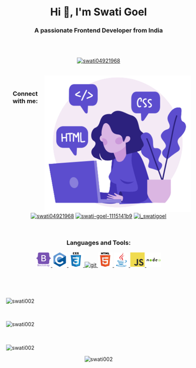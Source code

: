 <h1 align="center">Hi 👋, I'm Swati Goel</h1>
<h3 align="center">A passionate Frontend Developer from India</h3>

<!-- <p align="center"> <a href="https://github.com/ryo-ma/github-profile-trophy"><img src="https://github-profile-trophy.vercel.app/?username=swati002" alt="swati002" /></a> </p> -->
<br>
<br>
<p align="center"> <a href="https://twitter.com/swati04921968" target="blank"><img src="https://img.shields.io/twitter/follow/swati04921968?logo=twitter&style=for-the-badge" alt="swati04921968" /></a> </p>

<br>

<img align="right" alt="Coding" width="400" src="https://github.com/Swati002/Swati002/blob/main/image.png"> 
<br>
<!-- - 📫 How to reach me **swatigoel37@gmail.com** -->

<h3 align="center">Connect with me:</h3>
<p align="center">
<a href="https://twitter.com/swati04921968" target="blank"><img align="center" src="https://raw.githubusercontent.com/rahuldkjain/github-profile-readme-generator/master/src/images/icons/Social/twitter.svg" alt="swati04921968" height="30" width="40" /></a>
<a href="https://linkedin.com/in/swati-goel-1115141b9" target="blank"><img align="center" src="https://raw.githubusercontent.com/rahuldkjain/github-profile-readme-generator/master/src/images/icons/Social/linked-in-alt.svg" alt="swati-goel-1115141b9" height="30" width="40" /></a>
<a href="https://instagram.com/i_swatigoel" target="blank"><img align="center" src="https://raw.githubusercontent.com/rahuldkjain/github-profile-readme-generator/master/src/images/icons/Social/instagram.svg" alt="i_swatigoel" height="30" width="40" /></a>
<!-- <a href="https://discord.gg/Swati Goel#0695" target="blank"><img align="center" src="https://raw.githubusercontent.com/rahuldkjain/github-profile-readme-generator/master/src/images/icons/Social/discord.svg" alt="Swati Goel#0695" height="30" width="40" /></a> -->
</p>

<br>


<h3 align="center">Languages and Tools:</h3>
<p align="center"> <a href="https://getbootstrap.com" target="_blank" rel="noreferrer"> <img src="https://raw.githubusercontent.com/devicons/devicon/master/icons/bootstrap/bootstrap-plain-wordmark.svg" alt="bootstrap" width="40" height="40"/> </a> <a href="https://www.cprogramming.com/" target="_blank" rel="noreferrer"> <img src="https://raw.githubusercontent.com/devicons/devicon/master/icons/c/c-original.svg" alt="c" width="40" height="40"/> </a> <a href="https://www.w3schools.com/css/" target="_blank" rel="noreferrer"> <img src="https://raw.githubusercontent.com/devicons/devicon/master/icons/css3/css3-original-wordmark.svg" alt="css3" width="40" height="40"/> </a> <a href="https://git-scm.com/" target="_blank" rel="noreferrer"> <img src="https://www.vectorlogo.zone/logos/git-scm/git-scm-icon.svg" alt="git" width="40" height="40"/> </a> <a href="https://www.w3.org/html/" target="_blank" rel="noreferrer"> <img src="https://raw.githubusercontent.com/devicons/devicon/master/icons/html5/html5-original-wordmark.svg" alt="html5" width="40" height="40"/> </a> <a href="https://www.java.com" target="_blank" rel="noreferrer"> <img src="https://raw.githubusercontent.com/devicons/devicon/master/icons/java/java-original.svg" alt="java" width="40" height="40"/> </a> <a href="https://developer.mozilla.org/en-US/docs/Web/JavaScript" target="_blank" rel="noreferrer"> <img src="https://raw.githubusercontent.com/devicons/devicon/master/icons/javascript/javascript-original.svg" alt="javascript" width="40" height="40"/> </a> <a href="https://nodejs.org" target="_blank" rel="noreferrer"> <img src="https://raw.githubusercontent.com/devicons/devicon/master/icons/nodejs/nodejs-original-wordmark.svg" alt="nodejs" width="40" height="40"/> </a> </p>
<br> <br> <br>

<p><img align="center" src="https://github-readme-stats.vercel.app/api/top-langs?username=swati002&show_icons=true&locale=en&layout=compact" alt="swati002" /></p>
<br>
<p><img align="center" src="https://github-readme-stats.vercel.app/api?username=swati002&show_icons=true&locale=en" alt="swati002" /></p>
<br> 
<p><img align="center" src="https://github-readme-streak-stats.herokuapp.com/?user=swati002&" alt="swati002" /></p>

<!-- ##### Visitor Count:
![Visitor Count](https://profile-counter.glitch.me/Swati002/count.svg) -->

<p align="center"> <img src="https://komarev.com/ghpvc/?username=swati002&label=Profile%20views&color=0e75b6&style=flat" alt="swati002" /> </p>

